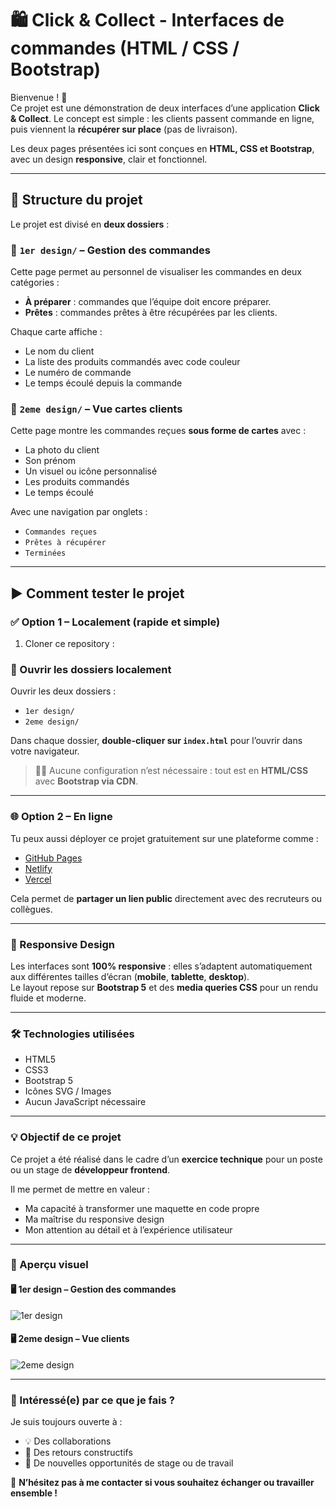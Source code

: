 # 🛍️ Click & Collect - Interfaces de commandes (HTML / CSS / Bootstrap)

Bienvenue ! 👋  
Ce projet est une démonstration de deux interfaces d’une application **Click & Collect**. Le concept est simple : les clients passent commande en ligne, puis viennent la **récupérer sur place** (pas de livraison).

Les deux pages présentées ici sont conçues en **HTML, CSS et Bootstrap**, avec un design **responsive**, clair et fonctionnel.

---

## 📁 Structure du projet

Le projet est divisé en **deux dossiers** :

### 🔹 `1er design/` – Gestion des commandes

Cette page permet au personnel de visualiser les commandes en deux catégories :
- **À préparer** : commandes que l’équipe doit encore préparer.
- **Prêtes** : commandes prêtes à être récupérées par les clients.

Chaque carte affiche :
- Le nom du client
- La liste des produits commandés avec code couleur
- Le numéro de commande
- Le temps écoulé depuis la commande

### 🔹 `2eme design/` – Vue cartes clients

Cette page montre les commandes reçues **sous forme de cartes** avec :
- La photo du client
- Son prénom
- Un visuel ou icône personnalisé
- Les produits commandés
- Le temps écoulé

Avec une navigation par onglets :
- `Commandes reçues`
- `Prêtes à récupérer`
- `Terminées`

---

## ▶️ Comment tester le projet

### ✅ Option 1 – Localement (rapide et simple)

1. Cloner ce repository :
### 📂 Ouvrir les dossiers localement

Ouvrir les deux dossiers :

- `1er design/`
- `2eme design/`

Dans chaque dossier, **double-cliquer sur `index.html`** pour l’ouvrir dans votre navigateur.

> 🧑‍💻 Aucune configuration n’est nécessaire : tout est en **HTML/CSS** avec **Bootstrap via CDN**.

---

### 🌐 Option 2 – En ligne

Tu peux aussi déployer ce projet gratuitement sur une plateforme comme :

- [GitHub Pages](https://pages.github.com/)
- [Netlify](https://www.netlify.com/)
- [Vercel](https://vercel.com/)

Cela permet de **partager un lien public** directement avec des recruteurs ou collègues.

---

### 📱 Responsive Design

Les interfaces sont **100% responsive** : elles s’adaptent automatiquement aux différentes tailles d’écran (**mobile**, **tablette**, **desktop**).  
Le layout repose sur **Bootstrap 5** et des **media queries CSS** pour un rendu fluide et moderne.

---

### 🛠️ Technologies utilisées

- HTML5  
- CSS3  
- Bootstrap 5  
- Icônes SVG / Images  
- Aucun JavaScript nécessaire

---

### 💡 Objectif de ce projet

Ce projet a été réalisé dans le cadre d’un **exercice technique** pour un poste ou un stage de **développeur frontend**.

Il me permet de mettre en valeur :

- Ma capacité à transformer une maquette en code propre
- Ma maîtrise du responsive design
- Mon attention au détail et à l’expérience utilisateur

---

### 📸 Aperçu visuel

#### 🖥️ 1er design – Gestion des commandes


![1er design](https://github.com/user-attachments/assets/cfd5d945-a1d1-4914-9e9e-fe5de5d42410)

#### 🖥️ 2eme design – Vue clients


![2eme design](https://github.com/user-attachments/assets/8fff145d-a8cd-404a-99bf-3036d665f749)

---

### 🤝 Intéressé(e) par ce que je fais ?

Je suis toujours ouverte à :

- 💡 Des collaborations  
- 🧠 Des retours constructifs  
- 🤝 De nouvelles opportunités de stage ou de travail

📩 **N’hésitez pas à me contacter si vous souhaitez échanger ou travailler ensemble !**

